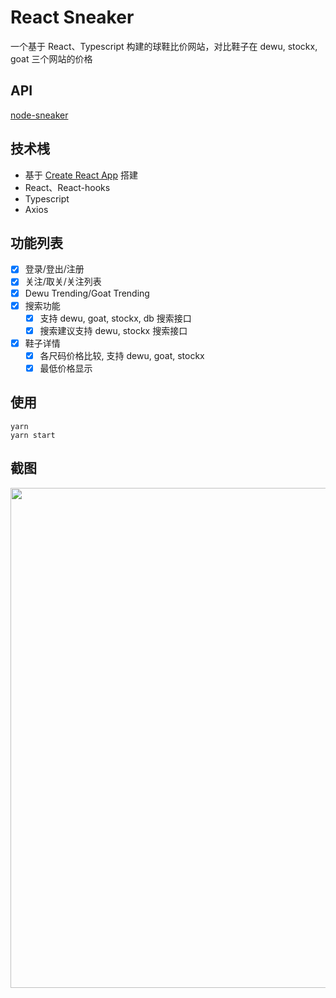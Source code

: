# React Sneaker

一个基于 React、Typescript 构建的球鞋比价网站，对比鞋子在 dewu, stockx, goat 三个网站的价格

## API

[node-sneaker](https://github.com/Jasonzj/node-sneaker)

## 技术桟

- 基于 [Create React App](https://github.com/facebook/create-react-app) 搭建
- React、React-hooks
- Typescript
- Axios

## 功能列表

- [x] 登录/登出/注册
- [x] 关注/取关/关注列表
- [x] Dewu Trending/Goat Trending
- [x] 搜索功能
  - [x] 支持 dewu, goat, stockx, db 搜索接口
  - [x] 搜索建议支持 dewu, stockx 搜索接口
- [x] 鞋子详情
  - [x] 各尺码价格比较, 支持 dewu, goat, stockx
  - [x] 最低价格显示

## 使用

```shell
yarn
yarn start
```

## 截图

<img src="https://github.com/Jasonzj/sneaker/blob/main/screenshots/demo.gif" width=800 align=left>

